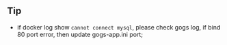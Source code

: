 ## Tip

* if docker log show `cannot connect mysql`, please check gogs log, if bind 80 port error, then update gogs-app.ini port;

